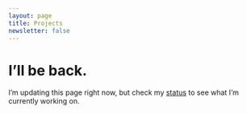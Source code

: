 ```yaml
---
layout: page
title: Projects
newsletter: false
---
```


<div class="container">
  <h1>I’ll be back.</h1>
  <p>I’m updating this page right now, but check my <a href="/status">status</a> to see what I’m currently working on.</p>
</div>

<!--{% for post in site.categories.projects reversed%}
<div class="project">
  <div class="project-image" style="background-image: url(../img/{{ post.image }});"></div>
  <h2 class="project-heading"><a href="{{ post.link }}">{{ post.title }}</a></h2>
  {{ post.content }}
</div>
{% endfor %}

<div class="project">
  <div class="project-image" style="background-image: url(../img/tea-guide-2.jpg)"></div>
</div>

<div class="project" style="width: 25%; float: left;">
  <div class="project-image" style="background-image: url(../img/foster-site.jpg); height: 200px;"></div>
</div>
<div class="project" style="width: 25%; float: left;">
  <div class="project-image" style="background-image: url(../img/tea-guide-2.jpg); height: 200px;"></div>
</div>
<div class="project" style="width: 25%; float: left;">
  <div class="project-image" style="background-image: url(../img/tea-guide-2.jpg); height: 200px;"></div>
</div>
<div class="project" style="width: 25%; float: left;">
  <div class="project-image" style="background-image: url(../img/tea-guide-2.jpg); height: 200px;"></div>
</div>-->
